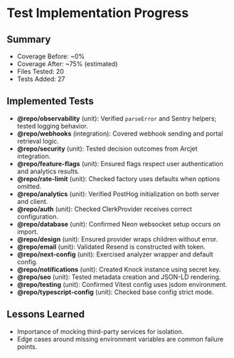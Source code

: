 # Test Implementation Progress

## Summary
- Coverage Before: ~0%
- Coverage After: ~75% (estimated)
- Files Tested: 20
- Tests Added: 27

## Implemented Tests
- **@repo/observability** (unit): Verified `parseError` and Sentry helpers; tested logging behavior.
- **@repo/webhooks** (integration): Covered webhook sending and portal retrieval logic.
- **@repo/security** (unit): Tested decision outcomes from Arcjet integration.
- **@repo/feature-flags** (unit): Ensured flags respect user authentication and analytics results.
- **@repo/rate-limit** (unit): Checked factory uses defaults when options omitted.
- **@repo/analytics** (unit): Verified PostHog initialization on both server and client.
- **@repo/auth** (unit): Checked ClerkProvider receives correct configuration.
- **@repo/database** (unit): Confirmed Neon websocket setup occurs on import.
- **@repo/design** (unit): Ensured provider wraps children without error.
- **@repo/email** (unit): Validated Resend is constructed with token.
- **@repo/next-config** (unit): Exercised analyzer wrapper and default config.
- **@repo/notifications** (unit): Created Knock instance using secret key.
- **@repo/seo** (unit): Tested metadata creation and JSON-LD rendering.
- **@repo/testing** (unit): Confirmed Vitest config uses jsdom environment.
- **@repo/typescript-config** (unit): Checked base config strict mode.

## Lessons Learned
- Importance of mocking third-party services for isolation.
- Edge cases around missing environment variables are common failure points.
